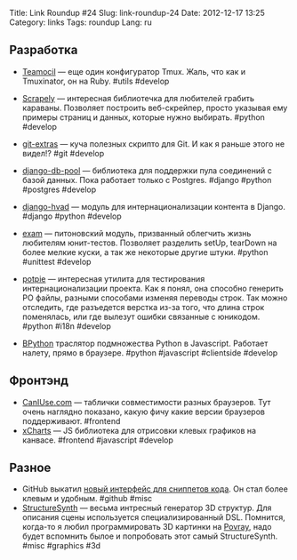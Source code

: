 Title: Link Roundup #24
Slug: link-roundup-24
Date: 2012-12-17 13:25
Category: links
Tags: roundup
Lang: ru

Разработка
----------

* [Teamocil](https://github.com/remiprev/teamocil) — еще один конфигуратор Tmux. Жаль, что как и Tmuxinator, он на Ruby. #utils #develop
* [Scrapely](https://github.com/scrapy/scrapely) — интересная библиотечка для любителей грабить караваны. Позволяет построить веб-скрейпер, просто указывая ему примеры страниц и данных, которые нужно выбирать. #python #develop
* [git-extras](https://github.com/visionmedia/git-extras) — куча полезных скрипто для Git. И как я раньше этого не видел!? #git #develop

* [django-db-pool](https://github.com/gmcguire/django-db-pool) — библиотека для поддержки пула соединений с базой данных. Пока работает только с Postgres. #django #python #postgres #develop
* [django-hvad](https://github.com/KristianOellegaard/django-hvad) — модуль для интернационализации контента в Django. #django #python #develop
* [exam](https://github.com/Fluxx/exam) — питоновский модуль, призванный облегчить жизнь любителям юнит-тестов. Позволяет разделить setUp, tearDown на более мелкие куски, а так же некоторые другие штуки. #python #unittest #develop
* [potpie](https://github.com/dstufft/potpie) — интересная утилита для тестирования интернационализации проекта. Как я понял, она способно генерить PO файлы, разными способами изменяя переводы строк. Так можно отследить, где разъедется верстка из-за того, что длина строк поменялась, или где вылезут ошибки связанные с юникодом. #python #i18n #develop
* [BPython](http://www.brython.info/) траслятор подмножества Python в Javascript. Работает налету, прямо в браузере. #python #javascript #clientside #develop

Фронтэнд
--------

* [CanIUse.com](http://caniuse.com/) — таблички совместимости разных браузеров. Тут очень наглядно показано, какую фичу какие версии браузеров поддерживают. #frontend
* [xCharts](http://tenxer.github.com/xcharts/) — JS библиотека для отрисовки клевых графиков на канвасе. #frontend #javascript #develop

Разное
------

* GitHub выкатил [новый интерфейс для сниппетов кода](https://github.com/blog/1276-welcome-to-a-new-gist). Он стал более клевым и удобным. #github #misc
* [StructureSynth](http://structuresynth.sourceforge.net/) — весьма интресный генератор 3D структур. Для описания сцены используется специализированный DSL. Помнится, когда-то я любил программировать 3D картинки на [Povray](http://povray.org/), надо будет вспомнить былое и попробовать этот самый StructureSynth. #misc #graphics #3d 
